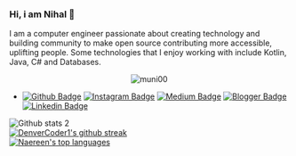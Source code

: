 ### Hi, i am Nihal 👋

I am a computer engineer passionate about creating technology and building community to make open source contributing more accessible, uplifting people. Some technologies that I enjoy working with include Kotlin, Java, C# and Databases.<br/>
<p align="center"> <img src="https://komarev.com/ghpvc/?username=muni00&label=Profile%20views&color=ce9927&style=flat" alt="muni00" /> </p>

- [![Github Badge](https://img.shields.io/badge/-Github-000?style=quare&labelColor=000&logo=Github&logoColor=white&link=link)](https://github.com/muni00) 
[![Instagram Badge](https://img.shields.io/badge/-Instagram-C13584?style=flat-quare&labelColor=C13584&logo=instagram&logoColor=white&link=link)]() 
[![Medium Badge](https://img.shields.io/badge/-Medium-757575?style=flat-quare&labelColor=757575&logo=Medium&logoColor=white&link=link)]() 
[![Blogger Badge](https://img.shields.io/badge/-Blogger-FF9800?style=flat-quare&labelColor=FF9800&logo=Blogger&logoColor=white&link=link)](link)
[![Linkedin Badge](https://img.shields.io/badge/-Linkedin-0D4C92?style=flat-quare&labelColor=0D4C92&logo=Linkedin&logoColor=white&link=link)](https://www.linkedin.com/in/muazzez-nihal-bahadir/)


![Github stats 2](https://github-readme-stats.vercel.app/api?username=muni00&show_icons=true&theme=shades-of-purple)<br/>
[![DenverCoder1's github streak](https://github-readme-streak-stats.herokuapp.com/?user=muni00&theme=shades-of-purple )](https://github.com/DenverCoder1/github-readme-streak-stats)<br/>
[![Naereen's top languages](https://github-readme-stats.vercel.app/api/top-langs/?username=muni00&theme=shades-of-purple )](https://github.com/anuraghazra/github-readme-stats)<br/>



